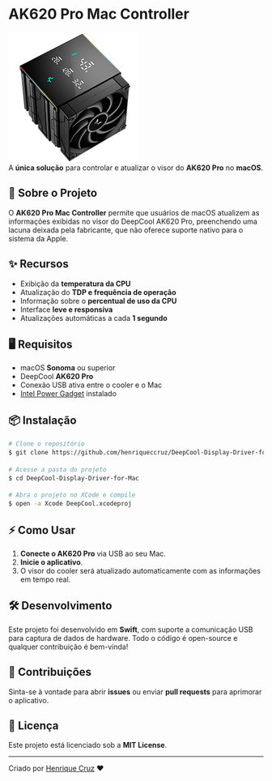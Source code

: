 # AK620 Pro Mac Controller

![App Icon](./AppIcon.png)  
A **única solução** para controlar e atualizar o visor do **AK620 Pro** no **macOS**.

## 🚀 Sobre o Projeto
O **AK620 Pro Mac Controller** permite que usuários de macOS atualizem as informações exibidas no visor do DeepCool AK620 Pro, preenchendo uma lacuna deixada pela fabricante, que não oferece suporte nativo para o sistema da Apple.

## ✨ Recursos
- Exibição da **temperatura da CPU**
- Atualização do **TDP e frequência de operação**
- Informação sobre o **percentual de uso da CPU**
- Interface **leve e responsiva**
- Atualizações automáticas a cada **1 segundo**

## 🖥️ Requisitos
- macOS **Sonoma** ou superior
- DeepCool **AK620 Pro**
- Conexão USB ativa entre o cooler e o Mac
- [Intel Power Gadget](https://intel-power-gadget.macupdate.com/) instalado 

## 📦 Instalação
```sh
# Clone o repositório
$ git clone https://github.com/henriqueccruz/DeepCool-Display-Driver-for-Mac.git

# Acesse a pasta do projeto
$ cd DeepCool-Display-Driver-for-Mac

# Abra o projeto no XCode e compile
$ open -a Xcode DeepCool.xcodeproj
```

## ⚡ Como Usar
1. **Conecte o AK620 Pro** via USB ao seu Mac.
2. **Inicie o aplicativo**.
3. O visor do cooler será atualizado automaticamente com as informações em tempo real.

## 🛠️ Desenvolvimento
Este projeto foi desenvolvido em **Swift**, com suporte a comunicação USB para captura de dados de hardware. Todo o código é open-source e qualquer contribuição é bem-vinda!

## 🤝 Contribuições
Sinta-se à vontade para abrir **issues** ou enviar **pull requests** para aprimorar o aplicativo.

## 📜 Licença
Este projeto está licenciado sob a **MIT License**.

---
Criado por [Henrique Cruz](https://github.com/henriqueccruz) ❤️

